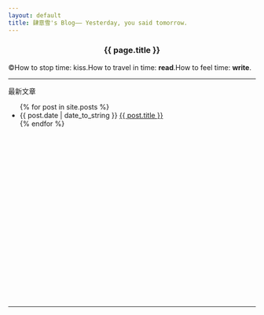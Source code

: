 ```yaml
---
layout: default
title: 肆意雪's Blog—— Yesterday, you said tomorrow.
---
```

<center><h3>{{ page.title }}</h3></center>  


&copy;How to stop time: kiss.How to travel in time: **read**.How to feel time: **write**.  

      
* * * 

最新文章
<div style="height:400px;width:800px;clear:both;">
<ul>
{% for post in site.posts %}
<li>{{ post.date | date_to_string }} <a href="{{ site.baseurl }}{{ post.url }}">{{ post.title }}</a></li>
{% endfor %}
</ul> 
</div>   

* * *  


